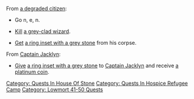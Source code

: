 From [a degraded citizen](Degraded_Citizen "wikilink"):

-   Go n, e, n.

<!-- -->

-   [Kill](Kill "wikilink") [a grey-clad
    wizard](Grey-Clad_Wizard "wikilink").

<!-- -->

-   [Get](Get "wikilink") [a ring inset with a grey
    stone](Ring_Inset_With_A_Grey_Stone "wikilink") from his corpse.

From [Captain Jacklyn](Captain_Jacklyn "wikilink"):

-   [Give](Give "wikilink") [a ring inset with a grey
    stone](Ring_Inset_With_A_Grey_Stone "wikilink") to [Captain
    Jacklyn](Captain_Jacklyn "wikilink") and receive [a platinum
    coin](Platinum_Coin "wikilink").

[Category: Quests In House Of
Stone](Category:_Quests_In_House_Of_Stone "wikilink") [Category: Quests
In Hospice Refugee
Camp](Category:_Quests_In_Hospice_Refugee_Camp "wikilink") [Category:
Lowmort 41-50 Quests](Category:_Lowmort_41-50_Quests "wikilink")
